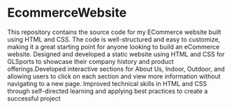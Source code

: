 # EcommerceWebsite
This repository contains the source code for my ECommerce website built using HTML and CSS. The code is well-structured and easy to customize, making it a great starting point for anyone looking to build an eCommerce website.
Designed and developed a static website using HTML and CSS for GLSports to showcase their company history and product offerings.Developed interactive sections for About Us, Indoor, Outdoor, and allowing users to click on each section and view more information without navigating to a new page. Improved technical skills in HTML and CSS through self-directed
learning and applying best practices to create a successful project

